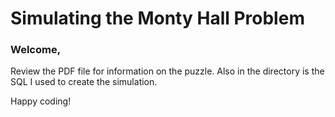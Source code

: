 # Simulating the Monty Hall Problem

### Welcome,

Review the PDF file for information on the puzzle.
Also in the directory is the SQL I used to create the simulation.

Happy coding!
